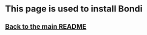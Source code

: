 # This page is used to install Bondi
## [Back to the main README](https://github.com/HttpAnimation/Bondi/blob/main/README.md)
